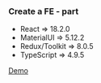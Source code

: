 ### Create a FE - part

- React => 18.2.0
- MaterialUI => 5.12.2
- Redux/Toolkit => 8.0.5
- TypeScript => 4.9.5

[Demo](https://antonvaida.github.io/MeetsFe/)